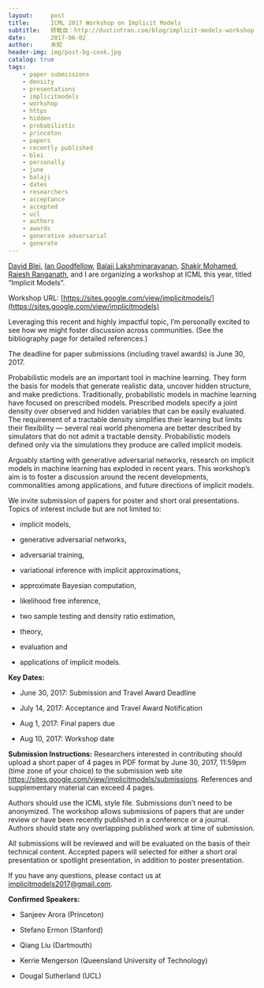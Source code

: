 ```yaml
---
layout:     post
title:      ICML 2017 Workshop on Implicit Models
subtitle:   转载自：http://dustintran.com/blog/implicit-models-workshop
date:       2017-06-02
author:     未知
header-img: img/post-bg-cook.jpg
catalog: true
tags:
    - paper submissions
    - density
    - presentations
    - implicitmodels
    - workshop
    - https
    - hidden
    - probabilistic
    - princeton
    - papers
    - recently published
    - blei
    - personally
    - june
    - balaji
    - dates
    - researchers
    - acceptance
    - accepted
    - ucl
    - authors
    - awards
    - generative adversarial
    - generate
---
```


[David Blei](http://www.cs.columbia.edu/~blei),
[Ian Goodfellow](http://www.iangoodfellow.com/.),
[Balaji Lakshminarayanan](http://www.gatsby.ucl.ac.uk/~balaji),
[Shakir Mohamed](http://shakirm.com/.),
[Rajesh Ranganath](https://www.cs.princeton.edu/~rajeshr),
and I are organizing a workshop at ICML this year, titled
“Implicit Models”.

Workshop URL: [https://sites.google.com/view/implicitmodels/](https://sites.google.com/view/implicitmodels)

Leveraging this recent and highly impactful topic, I’m personally
excited to see how we might foster discussion across communities. (See
the bibliography
page
for detailed references.)

The deadline for paper submissions (including travel awards) is June 30, 2017.

Probabilistic models are an important tool in machine learning. They
form the basis for models that generate realistic data, uncover hidden
structure, and make predictions. Traditionally, probabilistic models
in machine learning have focused on prescribed models. Prescribed
models specify a joint density over observed and hidden variables that
can be easily evaluated. The requirement of a tractable density
simplifies their learning but limits their flexibility — several
real world phenomena are better described by simulators that do not
admit a tractable density. Probabilistic models defined only via the
simulations they produce are called implicit models.

Arguably starting with generative adversarial networks, research on
implicit models in machine learning has exploded in recent years. This
workshop’s aim is to foster a discussion around the recent
developments, commonalities among applications, and future directions
of implicit models.

We invite submission of papers for poster and short oral
presentations. Topics of interest include but are not limited to:

- implicit models,

- generative adversarial networks,

- adversarial training,

- variational inference with implicit approximations,

- approximate Bayesian computation,

- likelihood free inference,

- two sample testing and density ratio estimation,

- theory,

- evaluation and

- applications of implicit models.


**Key Dates:**

- June 30, 2017: Submission and Travel Award Deadline

- July 14, 2017: Acceptance and Travel Award Notification

- Aug 1, 2017: Final papers due

- Aug 10, 2017: Workshop date


**Submission Instructions:**
Researchers interested in contributing should upload a short paper of
4 pages in PDF format by June 30, 2017, 11:59pm (time zone of your
choice) to the submission web site
https://sites.google.com/view/implicitmodels/submissions. References
and supplementary material can exceed 4 pages.

Authors should use the ICML style file. Submissions don’t need to be
anonymized. The workshop allows submissions of papers that are under
review or have been recently published in a conference or a journal.
Authors should state any overlapping published work at time of
submission.

All submissions will be reviewed and will be evaluated on the basis of
their technical content. Accepted papers will selected for either a
short oral presentation or spotlight presentation, in addition to
poster presentation.

If you have any questions, please contact us at implicitmodels2017@gmail.com.

**Confirmed Speakers:**

- Sanjeev Arora (Princeton)

- Stefano Ermon (Stanford)

- Qiang Liu (Dartmouth)

- Kerrie Mengerson (Queensland University of Technology)

- Dougal Sutherland (UCL)

